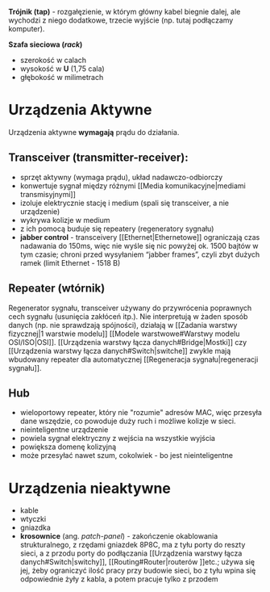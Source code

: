 **Trójnik (tap)** - rozgałęzienie, w którym główny kabel biegnie dalej, ale wychodzi z niego dodatkowe, trzecie wyjście (np. tutaj podłączamy komputer).

**Szafa sieciowa (*rack*)**
- szerokość w calach
- wysokość w **U** (1,75 cala)
- głębokość w milimetrach


# Urządzenia Aktywne 

Urządzenia aktywne **wymagają** prądu do działania.
## Transceiver (transmitter-receiver):

- sprzęt aktywny (wymaga prądu), układ nadawczo-odbiorczy
- konwertuje sygnał między różnymi [[Media komunikacyjne|mediami transmisyjnymi]]
- izoluje elektrycznie stację i medium (spali się transceiver, a nie urządzenie)
- wykrywa kolizje w medium
- z ich pomocą buduje się repeatery (regeneratory sygnału)
- **jabber control** - transceivery [[Ethernet|Ethernetowe]] ograniczają czas nadawania do 150ms, więc nie wyśle się nic powyżej ok. 1500 bajtów w tym czasie; chroni przed wysyłaniem “jabber frames”, czyli zbyt dużych ramek (limit Ethernet - 1518 B)

## Repeater (wtórnik) 

Regenerator sygnału, transceiver używany do przywrócenia poprawnych cech sygnału (usunięcia zakłóceń itp.). Nie interpretują w żaden sposób danych (np. nie sprawdzają spójności), działają w [[Zadania warstwy fizycznej|1 warstwie modelu]] [[Modele warstwowe#Warstwy modelu OSI/ISO|OSI]]. [[Urządzenia warstwy łącza danych#Bridge|Mostki]] czy [[Urządzenia warstwy łącza danych#Switch|switche]] zwykle mają wbudowany repeater dla automatycznej [[Regeneracja sygnału|regeneracji sygnału]].

## Hub

- wieloportowy repeater, który nie "rozumie" adresów MAC, więc przesyła dane wszędzie, co powoduje duży ruch i możliwe kolizje w sieci.
- nieinteligentne urządzenie
- powiela sygnał elektryczny z wejścia na wszystkie wyjścia
- powiększa domenę kolizyjną
- może przesyłać nawet szum, cokolwiek - bo jest nieinteligentne

# Urządzenia nieaktywne

- kable
- wtyczki
- gniazdka
- **krosownice** (ang. *patch-panel*) - zakończenie okablowania strukturalnego, z rzędami gniazdek 8P8C, ma z tyłu porty do reszty sieci, a z przodu porty do podłączania [[Urządzenia warstwy łącza danych#Switch|switchy]], [[Routing#Router|routerów ]]etc.; używa się jej, żeby ograniczyć ilość pracy przy budowie sieci, bo z tyłu wpina się odpowiednie żyły z kabla, a potem pracuje tylko z przodem

